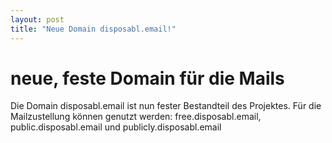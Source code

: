 ```yaml
---
layout: post
title: "Neue Domain disposabl.email!"
---
```


# neue, feste Domain für die Mails
Die Domain disposabl.email ist nun fester Bestandteil des Projektes. 
Für die Mailzustellung können genutzt werden: free.disposabl.email, public.disposabl.email und publicly.disposabl.email 
